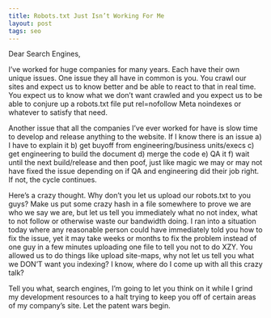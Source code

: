 ```yaml
---
title: Robots.txt Just Isn’t Working For Me
layout: post
tags: seo
---
```


Dear Search Engines,

I’ve worked for huge companies for many years. Each have their own unique issues. One issue they all have in common is you. You crawl our sites and expect us to know better and be able to react to that in real time. You expect us to know what we don’t want crawled and you expect us to be able to conjure up a robots.txt file put rel=nofollow Meta noindexes or whatever to satisfy that need.

Another issue that all the companies I’ve ever worked for have is slow time to develop and release anything to the website. If I know there is an issue a) I have to explain it b) get buyoff from engineering/business units/execs c) get engineering to build the document d) merge the code e) QA it f) wait until the next build/release and then poof, just like magic we may or may not have fixed the issue depending on if QA and engineering did their job right. If not, the cycle continues.

Here’s a crazy thought. Why don’t you let us upload our robots.txt to you guys? Make us put some crazy hash in a file somewhere to prove we are who we say we are, but let us tell you immediately what no not index, what to not follow or otherwise waste our bandwidth doing. I ran into a situation today where any reasonable person could have immediately told you how to fix the issue, yet it may take weeks or months to fix the problem instead of one guy in a few minutes uploading one file to tell you not to do XZY. You allowed us to do things like upload site-maps, why not let us tell you what we DON’T want you indexing? I know, where do I come up with all this crazy talk?

Tell you what, search engines, I’m going to let you think on it while I grind my development resources to a halt trying to keep you off of certain areas of my company’s site. Let the patent wars begin.

